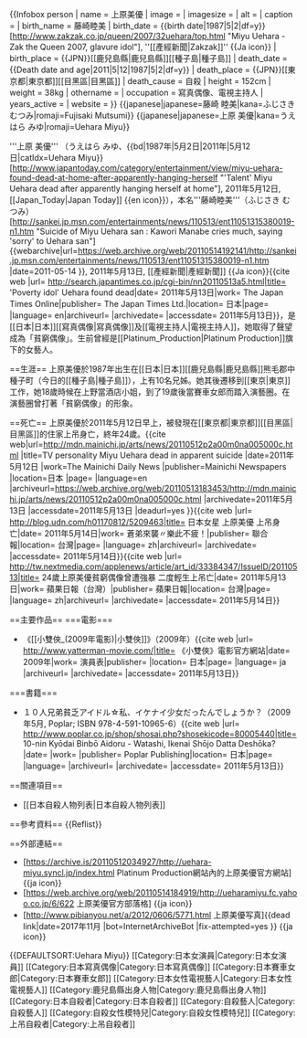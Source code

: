 {{Infobox person
| name            = 上原美優
| image           = 
| imagesize       = 
| alt             = 
| caption         = 
| birth_name      = 藤崎睦美
| birth_date      = {{birth date|1987|5|2|df=y}}<ref>[http://www.zakzak.co.jp/queen/2007/32uehara/top.html "Miyu Uehara - Zak the Queen 2007, glavure idol"], ''[[產經新聞|Zakzak]]'' {{Ja icon}}</ref>
| birth_place     = {{JPN}}[[鹿兒島縣|鹿兒島縣]][[種子島|種子島]]
| death_date      = {{Death date and age|2011|5|12|1987|5|2|df=y}}
| death_place     = {{JPN}}[[東京都|東京都]][[目黑區|目黑區]]
| death_cause     = 自殺
| height	  = 152cm
| weight          = 38kg
| othername       = 
| occupation      = 寫真偶像、電視主持人
| years_active    = 
| website         = 
}}
{{japanese|japanese=藤崎 睦美|kana=ふじさき むつみ|romaji=Fujisaki Mutsumi}}
{{japanese|japanese=上原 美優|kana=うえはら みゆ|romaji=Uehara Miyu}}

'''上原 美優''' （うえはら みゆ、{{bd|1987年|5月2日|2011年|5月12日|catIdx=Uehara Miyu}}<ref name="japantoday">[http://www.japantoday.com/category/entertainment/view/miyu-uehara-found-dead-at-home-after-apparently-hanging-herself "'Talent' Miyu Uehara dead after apparently hanging herself at home"], 2011年5月12日, [[Japan_Today|Japan Today]] {{en icon}}</ref>），本名'''藤崎睦美'''（ふじさき むつみ）<ref>[http://sankei.jp.msn.com/entertainments/news/110513/ent11051315380019-n1.htm "Suicide of Miyu Uehara san : Kawori Manabe cries much, saying 'sorry' to Uehara san"] {{webarchive|url=https://web.archive.org/web/20110514192141/http://sankei.jp.msn.com/entertainments/news/110513/ent11051315380019-n1.htm |date=2011-05-14 }}, 2011年5月13日, [[產經新聞|產經新聞]] {{Ja icon}}</ref><ref name="jt20110513">{{cite web |url= http://search.japantimes.co.jp/cgi-bin/nn20110513a5.html|title= 'Poverty idol' Uehara found dead|date= 2011年5月13日|work= The Japan Times Online|publisher= The Japan Times Ltd.|location= 日本|page= |language= en|archiveurl= |archivedate= |accessdate= 2011年5月13日}}</ref>，是[[日本|日本]][[寫真偶像|寫真偶像]]及[[電視主持人|電視主持人]]，她取得了聲望成為「貧窮偶像」。<ref name="jt20110513"/>生前曾經是[[Platinum_Production|Platinum Production]]旗下的女藝人。

==生涯==
上原美優於1987年出生在[[日本|日本]][[鹿兒島縣|鹿兒島縣]]熊毛郡中種子町（今日的[[種子島|種子島]]），上有10名兄姊。<ref name="jt20110513"/>她其後遷移到[[東京|東京]]工作，她18歲時候在上野當酒店小姐，到了19歲後當賽車女郎而踏入演藝圈。<ref name="japantoday"/>在演藝圈曾打著「貧窮偶像」的形象。

==死亡==
上原美優於2011年5月12日早上，被發現在[[東京都|東京都]][[目黑區|目黑區]]的住家上吊身亡，終年24歲。<ref name="mainichi20110512">{{cite web|url=http://mdn.mainichi.jp/arts/news/20110512p2a00m0na005000c.html |title=TV personality Miyu Uehara dead in apparent suicide |date=2011年5月12日 |work=The Mainichi Daily News |publisher=Mainichi Newspapers |location=日本 |page= |language=en |archiveurl=https://web.archive.org/web/20110513183453/http://mdn.mainichi.jp/arts/news/20110512p2a00m0na005000c.html |archivedate=2011年5月13日 |accessdate=2011年5月13日 |deadurl=yes }}</ref><ref name="japantoday"/><ref>{{cite web |url= http://blog.udn.com/h01170812/5209463|title= 日本女星 上原美優 上吊身亡|date= 2011年5月14日|work= 蒼弟來襲〃樂此不疲！|publisher= 聯合報|location= 台灣|page= |language= zh|archiveurl= |archivedate= |accessdate= 2011年5月14日}}</ref><ref name="appledaily20110513">{{cite web |url= http://tw.nextmedia.com/applenews/article/art_id/33384347/IssueID/20110513|title= 24歲上原美優貧窮偶像曾遭強暴 二度輕生上吊亡|date= 2011年5月13日|work= 蘋果日報（台灣）|publisher= 蘋果日報|location= 台灣|page= |language= zh|archiveurl= |archivedate= |accessdate= 2011年5月14日}}</ref>

==主要作品==
===電影===	
* 《[[小雙俠_(2009年電影)|小雙俠]]》（2009年）<ref name="yatterman">{{cite web |url= http://www.yatterman-movie.com/|title= 《小雙俠》電影官方網站|date= 2009年|work= 演員表|publisher= |location= 日本|page= |language= ja |archiveurl= |archivedate= |accessdate= 2011年5月13日}}</ref>

===書籍===
* １０人兄弟貧乏アイドル☆私、イケナイ少女だったんでしょうか？（2009年5月, Poplar; ISBN 978-4-591-10965-6）<ref name="poplar">{{cite web |url= http://www.poplar.co.jp/shop/shosai.php?shosekicode=80005440|title= 10-nin Kyōdai Binbō Aidoru - Watashi, Ikenai Shōjo Datta Deshōka?|date= |work= |publisher= Poplar Publishing|location= 日本|page= |language=  |archiveurl= |archivedate= |accessdate= 2011年5月13日}}</ref>

==關連項目==
* [[日本自殺人物列表|日本自殺人物列表]]

==參考資料==
{{Reflist}}

==外部連結==
* [https://archive.is/20110512034927/http://uehara-miyu.syncl.jp/index.html Platinum Production網站內的上原美優官方網站] {{ja icon}}
* [https://web.archive.org/web/20110514184919/http://ueharamiyu.fc.yahoo.co.jp/6/622 上原美優官方部落格] {{ja icon}}
* [http://www.pibianyou.net/a/2012/0606/5771.html 上原美優写真]{{dead link|date=2017年11月 |bot=InternetArchiveBot |fix-attempted=yes }} {{ja icon}}

{{DEFAULTSORT:Uehara Miyu}}
[[Category:日本女演員|Category:日本女演員]]
[[Category:日本寫真偶像|Category:日本寫真偶像]]
[[Category:日本賽車女郎|Category:日本賽車女郎]]
[[Category:日本女性電視藝人|Category:日本女性電視藝人]]
[[Category:鹿兒島縣出身人物|Category:鹿兒島縣出身人物]]
[[Category:日本自殺者|Category:日本自殺者]]
[[Category:自殺藝人|Category:自殺藝人]]
[[Category:自殺女性模特兒|Category:自殺女性模特兒]]
[[Category:上吊自殺者|Category:上吊自殺者]]